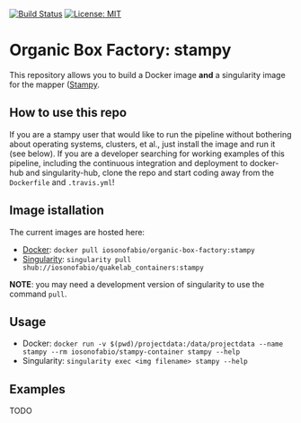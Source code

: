 [![Build Status](https://travis-ci.org/iosonofabio/organic-box-factory.svg?branch=stampy)](https://travis-ci.org/iosonofabio/organic-box-factory)
[![License: MIT](https://img.shields.io/badge/License-MIT-yellow.svg)](https://opensource.org/licenses/MIT)

# Organic Box Factory: stampy
This repository allows you to build a Docker image **and** a singularity image for the mapper ([Stampy](http://www.well.ox.ac.uk/project-stampy).

## How to use this repo
If you are a stampy user that would like to run the pipeline without bothering about operating systems, clusters, et al., just install the image and run it (see below). If you are a developer searching for working examples of this pipeline, including the continuous integration and deployment to docker-hub and singularity-hub, clone the repo and start coding away from the `Dockerfile` and `.travis.yml`!

## Image istallation
The current images are hosted here:

 - [Docker](https://hub.docker.com/r/iosonofabio/organic-box-factory/): `docker pull iosonofabio/organic-box-factory:stampy`
 - [Singularity](https://singularity-hub.org/collections/141/): `singularity pull shub://iosonofabio/quakelab_containers:stampy`

**NOTE**: you may need a development version of singularity to use the command `pull`.

## Usage

 - Docker: `docker run -v $(pwd)/projectdata:/data/projectdata --name stampy --rm iosonofabio/stampy-container stampy --help`
 - Singularity: `singularity exec <img filename> stampy --help`

## Examples
TODO
